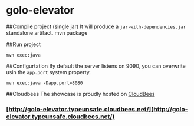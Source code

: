 golo-elevator
=====================


##Compile project (single jar)
It will produce a ```jar-with-dependencies.jar``` standalone artifact.
    mvn package

##Run project

    mvn exec:java

##Configurtation
By default the server listens on 9090, you can overwrite usin the ```app.port``` system property.

    mvn exec:java -Dapp.port=8080

##Cloudbees
The showcase is proudly hosted on [CloudBees](http://www.cloudbees.com/)
### [http://golo-elevator.typeunsafe.cloudbees.net/](http://golo-elevator.typeunsafe.cloudbees.net/)
